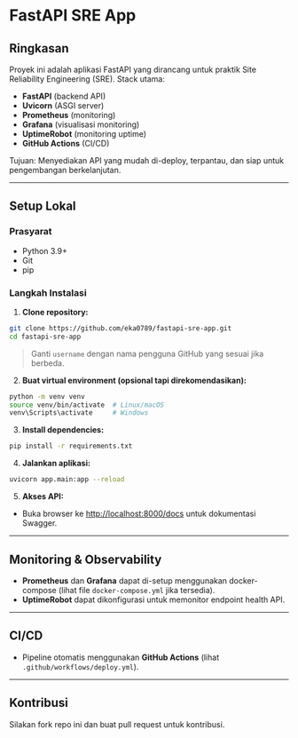 # FastAPI SRE App

## Ringkasan

Proyek ini adalah aplikasi FastAPI yang dirancang untuk praktik Site Reliability Engineering (SRE). Stack utama:
- **FastAPI** (backend API)
- **Uvicorn** (ASGI server)
- **Prometheus** (monitoring)
- **Grafana** (visualisasi monitoring)
- **UptimeRobot** (monitoring uptime)
- **GitHub Actions** (CI/CD)

Tujuan: Menyediakan API yang mudah di-deploy, terpantau, dan siap untuk pengembangan berkelanjutan.

---

## Setup Lokal

### Prasyarat
- Python 3.9+
- Git
- pip

### Langkah Instalasi

1. **Clone repository:**
  ```bash
  git clone https://github.com/eka0789/fastapi-sre-app.git
  cd fastapi-sre-app
  ```
  > Ganti `username` dengan nama pengguna GitHub yang sesuai jika berbeda.

2. **Buat virtual environment (opsional tapi direkomendasikan):**
  ```bash
  python -m venv venv
  source venv/bin/activate  # Linux/macOS
  venv\Scripts\activate     # Windows
  ```

3. **Install dependencies:**
  ```bash
  pip install -r requirements.txt
  ```

4. **Jalankan aplikasi:**
  ```bash
  uvicorn app.main:app --reload
  ```

5. **Akses API:**
  - Buka browser ke [http://localhost:8000/docs](http://localhost:8000/docs) untuk dokumentasi Swagger.

---

## Monitoring & Observability

- **Prometheus** dan **Grafana** dapat di-setup menggunakan docker-compose (lihat file `docker-compose.yml` jika tersedia).
- **UptimeRobot** dapat dikonfigurasi untuk memonitor endpoint health API.

---

## CI/CD

- Pipeline otomatis menggunakan **GitHub Actions** (lihat `.github/workflows/deploy.yml`).

---

## Kontribusi

Silakan fork repo ini dan buat pull request untuk kontribusi.